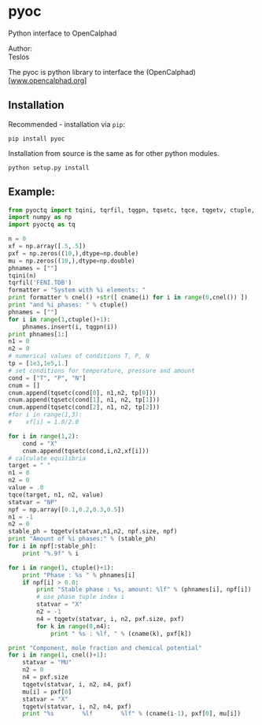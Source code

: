# pyoc
Python interface to OpenCalphad

Author:  
Teslos 

The pyoc is python library to interface the (OpenCalphad)[www.opencalphad.org] 

Installation
------------

Recommended - installation via `pip`:

	pip install pyoc

Installation from source is the same as for other python modules.

	python setup.py install

Example:
--------
```python
from pyoctq import tqini, tqrfil, tqgpn, tqsetc, tqce, tqgetv, ctuple, cname, cnel
import numpy as np
import pyoctq as tq

n = 0
xf = np.array([.5,.5])
pxf = np.zeros((10,),dtype=np.double)
mu = np.zeros((10,),dtype=np.double)
phnames = [""]
tqini(n)
tqrfil('FENI.TDB')
formatter = "System with %i elements: " 
print formatter % cnel() +str([ cname(i) for i in range(0,cnel()) ])
print "and %i phases: " % ctuple()
phnames = [""]
for i in range(1,ctuple()+1):
    phnames.insert(i, tqgpn(i))
print phnames[1:]
n1 = 0
n2 = 0
# numerical values of conditions T, P, N
tp = [1e3,1e5,1.]
# set conditions for temperature, pressure and amount
cond = ["T", "P", "N"]
cnum = []
cnum.append(tqsetc(cond[0], n1,n2, tp[0]))
cnum.append(tqsetc(cond[1], n1, n2, tp[1]))
cnum.append(tqsetc(cond[2], n1, n2, tp[2]))
#for i in range(1,3):
#    xf[i] = 1.0/2.0

for i in range(1,2):
    cond = "X"
    cnum.append(tqsetc(cond,i,n2,xf[i]))
# calculate equilibria
target = " "
n1 = 0
n2 = 0
value = .0
tqce(target, n1, n2, value) 
statvar = "NP"
npf = np.array([0.1,0.2,0.3,0.5])
n1 = -1
n2 = 0
stable_ph = tqgetv(statvar,n1,n2, npf.size, npf)
print "Amount of %i phases:" % (stable_ph)
for i in npf[:stable_ph]:
    print "%.9f" % i

for i in range(1, ctuple()+1):
    print "Phase : %s " % phnames[i]
    if npf[i] > 0.0:
        print "Stable phase : %s, amount: %lf" % (phnames[i], npf[i])
        # use phase tuple index i
        statvar = "X"
        n2 = -1
        n4 = tqgetv(statvar, i, n2, pxf.size, pxf)
        for k in range(0,n4):
            print " %s : %lf, " % (cname(k), pxf[k])

print "Component, mole fraction and chemical potential"
for i in range(1, cnel()+1):
    statvar = "MU"
    n2 = 0
    n4 = pxf.size
    tqgetv(statvar, i, n2, n4, pxf)
    mu[i] = pxf[0]
    statvar = "X"
    tqgetv(statvar, i, n2, n4, pxf)
    print "%s        %lf        %lf" % (cname(i-1), pxf[0], mu[i]) 

```
